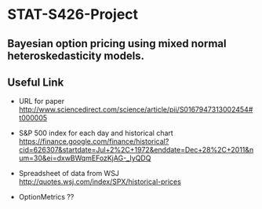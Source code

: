 # STAT-S426-Project 
## Bayesian option pricing using mixed normal heteroskedasticity models.

## Useful Link
* URL for paper
http://www.sciencedirect.com/science/article/pii/S0167947313002454#t000005

* S&P 500 index for each day and historical chart
https://finance.google.com/finance/historical?cid=626307&startdate=Jul+2%2C+1972&enddate=Dec+28%2C+2011&num=30&ei=dxwBWqmEFozKjAG-_IyQDQ

* Spreadsheet of data from WSJ
http://quotes.wsj.com/index/SPX/historical-prices

* OptionMetrics ??

